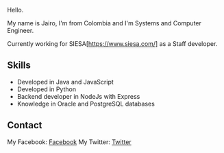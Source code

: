 Hello.

My name is Jairo, I'm from Colombia and I'm Systems and Computer Engineer.

Currently working for SIESA[https://www.siesa.com/] as a Staff developer.

## Skills

* Developed in Java and JavaScript
* Developed in Python
* Backend developer in NodeJs with Express 
* Knowledge in Oracle and PostgreSQL databases

## Contact

My Facebook: [Facebook](https://www.facebook.com/jairoalzate.1606)
My Twitter:  [Twitter](https://twitter.com/jairoalzate2)
